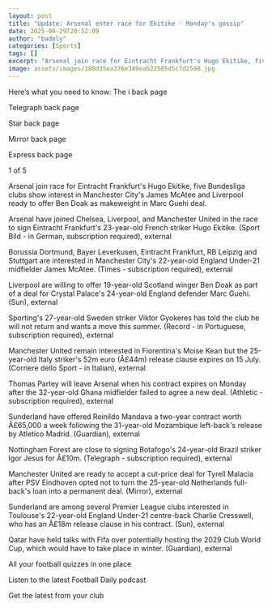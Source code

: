 ```yaml
---
layout: post
title: "Update: Arsenal enter race for Ekitike - Monday's gossip"
date: 2025-06-29T20:52:09
author: "badely"
categories: [Sports]
tags: []
excerpt: "Arsenal join race for Eintracht Frankfurt's Hugo Ekitike, five Bundesliga clubs show interest in Manchester City's James McAtee, Liverpool ready to of"
image: assets/images/180d35ea376e349eab22505d5c7d2590.jpg
---
```


Here’s what you need to know: The i back page

Telegraph back page

Star back page

Mirror back page

Express back page

1 of 5

Arsenal join race for Eintracht Frankfurt's Hugo Ekitike, five Bundesliga clubs show interest in Manchester City's James McAtee and Liverpool ready to offer Ben Doak as makeweight in Marc Guehi deal.

Arsenal have joined Chelsea, Liverpool, and Manchester United in the race to sign Eintracht Frankfurt's 23-year-old French striker Hugo Ekitike. (Sport Bild - in German, subscription required), external

Borussia Dortmund, Bayer Leverkusen, Eintracht Frankfurt, RB Leipzig and Stuttgart are interested in Manchester City's 22-year-old England Under-21 midfielder James McAtee. (Times - subscription required), external

Liverpool are willing to offer 19-year-old Scotland winger Ben Doak as part of a deal for Crystal Palace's 24-year-old England defender Marc Guehi. (Sun), external

Sporting's 27-year-old Sweden striker Viktor Gyokeres has told the club he will not return and wants a move this summer. (Record - in Portuguese, subscription required), external

Manchester United remain interested in Fiorentina's Moise Kean but the 25-year-old Italy striker's 52m euro (Â£44m) release clause expires on 15 July. (Corriere dello Sport - in Italian), external

Thomas Partey will leave Arsenal when his contract expires on Monday after the 32-year-old Ghana midfielder failed to agree a new deal. (Athletic - subscription required), external

Sunderland have offered Reinildo Mandava a two-year contract worth Â£65,000 a week following the 31-year-old Mozambique left-back's release by Atletico Madrid. (Guardian), external

Nottingham Forest are close to signing Botafogo's 24-year-old Brazil striker Igor Jesus for Â£10m. (Telegraph - subscription required), external

Manchester United are ready to accept a cut-price deal for Tyrell Malacia after PSV Eindhoven opted not to turn the 25-year-old Netherlands full-back's loan into a permanent deal. (Mirror), external

Sunderland are among several Premier League clubs interested in Toulouse's 22-year-old England Under-21 centre-back Charlie Cresswell, who has an Â£18m release clause in his contract. (Sun), external

Qatar have held talks with Fifa over potentially hosting the 2029 Club World Cup, which would have to take place in winter. (Guardian), external

All your football quizzes in one place

Listen to the latest Football Daily podcast

Get the latest from your club

